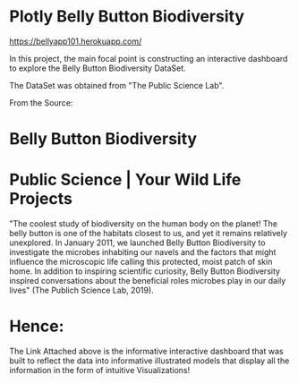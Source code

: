 # Plotly Belly Button Biodiversity
 
 https://bellyapp101.herokuapp.com/

In this project, the main focal point is constructing an interactive dashboard to explore the Belly Button Biodiversity DataSet.

The DataSet was obtained from "The Public Science Lab".

From the Source: 

# Belly Button Biodiversity
# Public Science | Your Wild Life Projects

"The coolest study of biodiversity on the human body on the planet!
The belly button is one of the habitats closest to us, and yet it remains relatively unexplored. In January 2011, we launched Belly Button Biodiversity to investigate the microbes inhabiting our navels and the factors that might influence the microscopic life calling this protected, moist patch of skin home. In addition to inspiring scientific curiosity, Belly Button Biodiversity inspired conversations about the beneficial roles microbes play in our daily lives" (The Publich Science Lab, 2019).

# Hence:
The Link Attached above is the informative interactive dashboard that was built to reflect the data into informative illustrated models that display all the information in the form of intuitive Visualizations!

